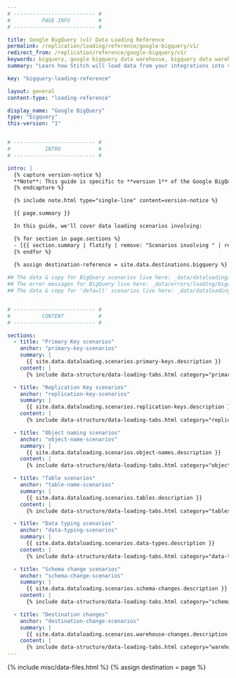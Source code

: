 ```yaml
---
# -------------------------- #
#          PAGE INFO         #
# -------------------------- #

title: Google BigQuery (v1) Data Loading Reference
permalink: /replication/loading/reference/google-bigquery/v1/
redirect_from: /replication/reference/google-bigquery/v1/
keywords: bigquery, google bigquery data warehouse, bigquery data warehouse, bigquery etl, etl to bigquery
summary: "Learn how Stitch will load data from your integrations into version 2 of Stitch's Google BigQuery destination."

key: "bigquery-loading-reference"

layout: general
content-type: "loading-reference"

display_name: "Google BigQuery"
type: "bigquery"
this-version: "1"


# -------------------------- #
#           INTRO            #
# -------------------------- #

intro: |
  {% capture version-notice %}
  **Note**: This guide is specific to **version 1** of the Google BigQuery destination. For info about data loading for version 2, refer to [version 2 of this guide]({{ link.destinations.loading.bigquery-v2 | prepend: site.baseurl }}).
  {% endcapture %}

  {% include note.html type="single-line" content=version-notice %}

  {{ page.summary }}

  In this guide, we'll cover data loading scenarios involving: 

  {% for section in page.sections %}
  - [{{ section.summary | flatify | remove: "Scenarios involving " | remove: "." | | capitalize | strip }}](#{{ section.anchor }})
  {% endfor %}
  
  {% assign destination-reference = site.data.destinations.bigquery %}

## The data & copy for BigQuery scenarios live here: _data/dataloading/bigquery
## The error messages for BigQuery live here: _data/errors/loading/bigquery.yml
## The data & copy for 'default' scenarios live here: _data/dataloading/scenarios


# -------------------------- #
#          CONTENT           #
# -------------------------- #

sections:
  - title: "Primary Key scenarios"
    anchor: "primary-key-scenarios"
    summary: |
      {{ site.data.dataloading.scenarios.primary-keys.description }}
    content: |
      {% include data-structure/data-loading-tabs.html category="primary-keys"%}

  - title: "Replication Key scenarios"
    anchor: "replication-key-scenarios"
    summary: |
      {{ site.data.dataloading.scenarios.replication-keys.description }}
    content: |
      {% include data-structure/data-loading-tabs.html category="replication-keys" %}

  - title: "Object naming scenarios"
    anchor: "object-name-scenarios"
    summary: |
      {{ site.data.dataloading.scenarios.object-names.description }}
    content: |
      {% include data-structure/data-loading-tabs.html category="object-names" %}

  - title: "Table scenarios"
    anchor: "table-name-scenarios"
    summary: |
      {{ site.data.dataloading.scenarios.tables.description }}
    content: |
      {% include data-structure/data-loading-tabs.html category="tables" %}

  - title: "Data typing scenarios"
    anchor: "data-typing-scenarios"
    summary: |
      {{ site.data.dataloading.scenarios.data-types.description }}
    content: |
      {% include data-structure/data-loading-tabs.html category="data-types" %}

  - title: "Schema change scenarios"
    anchor: "schema-change-scenarios"
    summary: |
      {{ site.data.dataloading.scenarios.schema-changes.description }}
    content: |
      {% include data-structure/data-loading-tabs.html category="schema-changes" %}

  - title: "Destination changes"
    anchor: "destination-change-scenarios"
    summary: |
      {{ site.data.dataloading.scenarios.warehouse-changes.description }}
    content: |
      {% include data-structure/data-loading-tabs.html category="warehouse-changes" %}
---
```

{% include misc/data-files.html %}
{% assign destination = page %}